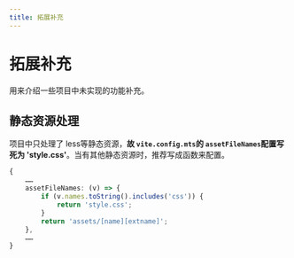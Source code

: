 ```yaml
---
title: 拓展补充
---
```


# 拓展补充

用来介绍一些项目中未实现的功能补充。

## 静态资源处理

项目中只处理了 less等静态资源，**故 `vite.config.mts`的 `assetFileNames`配置写死为 'style.css'**。当有其他静态资源时，推荐写成函数来配置。

```ts
{
    ……
    assetFileNames: (v) => {
        if (v.names.toString().includes('css')) {
            return 'style.css';
        }
        return 'assets/[name][extname]';
    },
    ……
}
```
